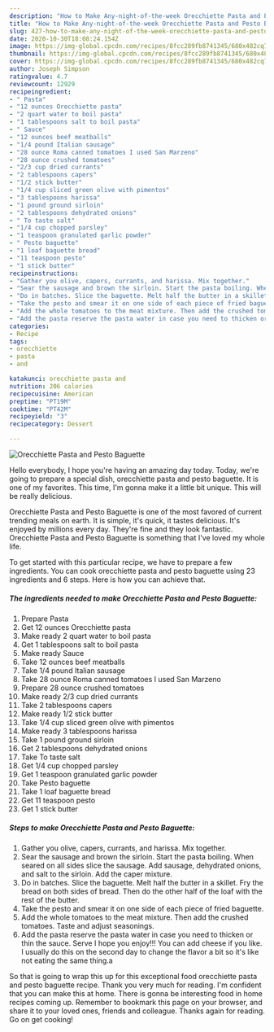 ```yaml
---
description: "How to Make Any-night-of-the-week Orecchiette Pasta and Pesto Baguette"
title: "How to Make Any-night-of-the-week Orecchiette Pasta and Pesto Baguette"
slug: 427-how-to-make-any-night-of-the-week-orecchiette-pasta-and-pesto-baguette
date: 2020-10-30T18:08:24.154Z
image: https://img-global.cpcdn.com/recipes/8fcc289fb8741345/680x482cq70/orecchiette-pasta-and-pesto-baguette-recipe-main-photo.jpg
thumbnail: https://img-global.cpcdn.com/recipes/8fcc289fb8741345/680x482cq70/orecchiette-pasta-and-pesto-baguette-recipe-main-photo.jpg
cover: https://img-global.cpcdn.com/recipes/8fcc289fb8741345/680x482cq70/orecchiette-pasta-and-pesto-baguette-recipe-main-photo.jpg
author: Joseph Simpson
ratingvalue: 4.7
reviewcount: 12929
recipeingredient:
- " Pasta"
- "12 ounces Orecchiette pasta"
- "2 quart water to boil pasta"
- "1 tablespoons salt to boil pasta"
- " Sauce"
- "12 ounces beef meatballs"
- "1/4 pound Italian sausage"
- "28 ounce Roma canned tomatoes I used San Marzeno"
- "28 ounce crushed tomatoes"
- "2/3 cup dried currants"
- "2 tablespoons capers"
- "1/2 stick butter"
- "1/4 cup sliced green olive with pimentos"
- "3 tablespoons harissa"
- "1 pound ground sirloin"
- "2 tablespoons dehydrated onions"
- " To taste salt"
- "1/4 cup chopped parsley"
- "1 teaspoon granulated garlic powder"
- " Pesto baguette"
- "1 loaf baguette bread"
- "11 teaspoon pesto"
- "1 stick butter"
recipeinstructions:
- "Gather you olive, capers, currants, and harissa. Mix together."
- "Sear the sausage and brown the sirloin. Start the pasta boiling. When seared on all sides slice the sausage. Add sausage, dehydrated onions, and salt to the sirloin. Add the caper mixture."
- "Do in batches. Slice the baguette. Melt half the butter in a skillet. Fry the bread on both sides of bread. Then do the other half of the loaf with the rest of the butter."
- "Take the pesto and smear it on one side of each piece of fried baguette."
- "Add the whole tomatoes to the meat mixture. Then add the crushed tomatoes. Taste and adjust seasonings."
- "Add the pasta reserve the pasta water in case you need to thicken or thin the sauce. Serve I hope you enjoy!!! You can add cheese if you like. I usually do this on the second day to change the flavor a bit so it&#39;s like not eating the same thing.a"
categories:
- Recipe
tags:
- orecchiette
- pasta
- and

katakunci: orecchiette pasta and 
nutrition: 206 calories
recipecuisine: American
preptime: "PT19M"
cooktime: "PT42M"
recipeyield: "3"
recipecategory: Dessert

---
```



![Orecchiette Pasta and Pesto Baguette](https://img-global.cpcdn.com/recipes/8fcc289fb8741345/680x482cq70/orecchiette-pasta-and-pesto-baguette-recipe-main-photo.jpg)

Hello everybody, I hope you're having an amazing day today. Today, we're going to prepare a special dish, orecchiette pasta and pesto baguette. It is one of my favorites. This time, I'm gonna make it a little bit unique. This will be really delicious.



Orecchiette Pasta and Pesto Baguette is one of the most favored of current trending meals on earth. It is simple, it's quick, it tastes delicious. It's enjoyed by millions every day. They're fine and they look fantastic. Orecchiette Pasta and Pesto Baguette is something that I've loved my whole life.


To get started with this particular recipe, we have to prepare a few ingredients. You can cook orecchiette pasta and pesto baguette using 23 ingredients and 6 steps. Here is how you can achieve that.

<!--inarticleads1-->

##### The ingredients needed to make Orecchiette Pasta and Pesto Baguette:

1. Prepare  Pasta
1. Get 12 ounces Orecchiette pasta
1. Make ready 2 quart water to boil pasta
1. Get 1 tablespoons salt to boil pasta
1. Make ready  Sauce
1. Take 12 ounces beef meatballs
1. Take 1/4 pound Italian sausage
1. Take 28 ounce Roma canned tomatoes I used San Marzeno
1. Prepare 28 ounce crushed tomatoes
1. Make ready 2/3 cup dried currants
1. Take 2 tablespoons capers
1. Make ready 1/2 stick butter
1. Take 1/4 cup sliced green olive with pimentos
1. Make ready 3 tablespoons harissa
1. Take 1 pound ground sirloin
1. Get 2 tablespoons dehydrated onions
1. Take  To taste salt
1. Get 1/4 cup chopped parsley
1. Get 1 teaspoon granulated garlic powder
1. Take  Pesto baguette
1. Take 1 loaf baguette bread
1. Get 11 teaspoon pesto
1. Get 1 stick butter




<!--inarticleads2-->

##### Steps to make Orecchiette Pasta and Pesto Baguette:

1. Gather you olive, capers, currants, and harissa. Mix together.
1. Sear the sausage and brown the sirloin. Start the pasta boiling. When seared on all sides slice the sausage. Add sausage, dehydrated onions, and salt to the sirloin. Add the caper mixture.
1. Do in batches. Slice the baguette. Melt half the butter in a skillet. Fry the bread on both sides of bread. Then do the other half of the loaf with the rest of the butter.
1. Take the pesto and smear it on one side of each piece of fried baguette.
1. Add the whole tomatoes to the meat mixture. Then add the crushed tomatoes. Taste and adjust seasonings.
1. Add the pasta reserve the pasta water in case you need to thicken or thin the sauce. Serve I hope you enjoy!!! You can add cheese if you like. I usually do this on the second day to change the flavor a bit so it&#39;s like not eating the same thing.a




So that is going to wrap this up for this exceptional food orecchiette pasta and pesto baguette recipe. Thank you very much for reading. I'm confident that you can make this at home. There is gonna be interesting food in home recipes coming up. Remember to bookmark this page on your browser, and share it to your loved ones, friends and colleague. Thanks again for reading. Go on get cooking!
